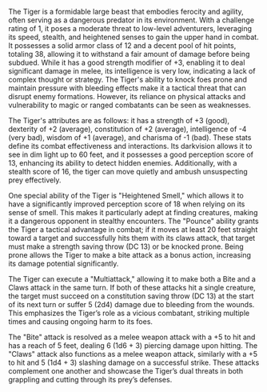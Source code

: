The Tiger is a formidable large beast that embodies ferocity and agility, often serving as a dangerous predator in its environment. With a challenge rating of 1, it poses a moderate threat to low-level adventurers, leveraging its speed, stealth, and heightened senses to gain the upper hand in combat. It possesses a solid armor class of 12 and a decent pool of hit points, totaling 38, allowing it to withstand a fair amount of damage before being subdued. While it has a good strength modifier of +3, enabling it to deal significant damage in melee, its intelligence is very low, indicating a lack of complex thought or strategy. The Tiger's ability to knock foes prone and maintain pressure with bleeding effects make it a tactical threat that can disrupt enemy formations. However, its reliance on physical attacks and vulnerability to magic or ranged combatants can be seen as weaknesses.

The Tiger's attributes are as follows: it has a strength of +3 (good), dexterity of +2 (average), constitution of +2 (average), intelligence of -4 (very bad), wisdom of +1 (average), and charisma of -1 (bad). These stats define its combat effectiveness and interactions. Its darkvision allows it to see in dim light up to 60 feet, and it possesses a good perception score of 13, enhancing its ability to detect hidden enemies. Additionally, with a stealth score of 16, the tiger can move quietly and ambush unsuspecting prey effectively.

One special ability of the Tiger is "Heightened Smell," which allows it to have a significantly improved perception score of 18 when relying on its sense of smell. This makes it particularly adept at finding creatures, making it a dangerous opponent in stealthy encounters. The "Pounce" ability grants the Tiger a tactical advantage in combat; if it moves at least 20 feet straight toward a target and successfully hits them with its claws attack, that target must make a strength saving throw (DC 13) or be knocked prone. Being prone allows the Tiger to make a bite attack as a bonus action, increasing its damage potential significantly.

The Tiger can execute a "Multiattack," allowing it to make both a Bite and a Claws attack in the same turn. If both of these attacks hit a single creature, the target must succeed on a constitution saving throw (DC 13) at the start of its next turn or suffer 5 (2d4) damage due to bleeding from the wounds. This emphasizes the Tiger’s role as a vicious combatant, striking multiple times and causing ongoing harm to its foes. 

The "Bite" attack is resolved as a melee weapon attack with a +5 to hit and has a reach of 5 feet, dealing 6 (1d6 + 3) piercing damage upon hitting. The "Claws" attack also functions as a melee weapon attack, similarly with a +5 to hit and 5 (1d4 + 3) slashing damage on a successful strike. These attacks complement one another and showcase the Tiger’s dual threats in both grappling and cutting through its prey’s defenses.